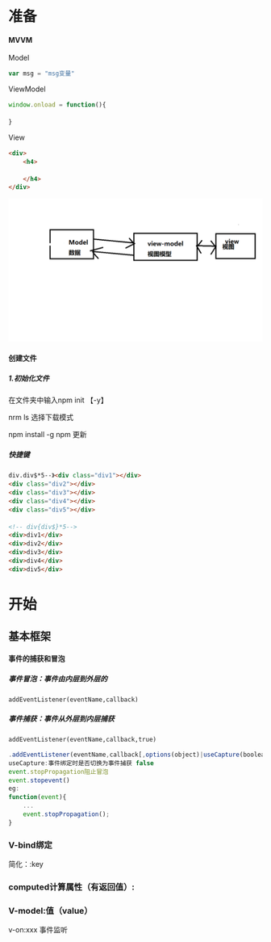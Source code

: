 # 准备

#### MVVM

Model

```javascript
var msg = "msg变量"
```

ViewModel

```javascript
window.onload = function(){
	
}
```

View

```html
<div>
    <h4>
        
    </h4>
</div>
```

![MVVM视图](..\image\无标题.png)

#### 创建文件

##### 	1.初始化文件

在文件夹中输入npm init 【-y】

nrm ls 选择下载模式

npm install -g npm 更新

##### 快捷键

```html
div.div$*5--》<div class="div1"></div>
<div class="div2"></div>
<div class="div3"></div>
<div class="div4"></div>
<div class="div5"></div>

<!-- div{div$}*5-->
<div>div1</div>
<div>div2</div>
<div>div3</div>
<div>div4</div>
<div>div5</div>
```



# 开始

## 基本框架



#### 事件的捕获和冒泡

##### 事件冒泡：事件由内层到外层的

```
addEventListener(eventName,callback)
```

##### 事件捕获：事件从外层到内层捕获

```
addEventListener(eventName,callback,true)
```



```javascript
.addEventListener(eventName,callback[,options(object)|useCapture(boolean)]
useCapture:事件绑定时是否切换为事件捕获 false 
event.stopPropagation阻止冒泡
event.stopevent()
eg:
function(event){
    ...
    event.stopPropagation();
}
```

### V-bind绑定

简化：:key

### computed计算属性（有返回值）:

### V-model:值（value）

v-on:xxx 事件监听